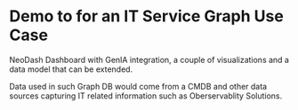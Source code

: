 # Demo to for an IT Service Graph Use Case

NeoDash Dashboard with GenIA integration, a couple of visualizations and a data model that can be extended.

Data used in such Graph DB would come from a CMDB and other data sources capturing IT related information such as Oberservablity Solutions.

